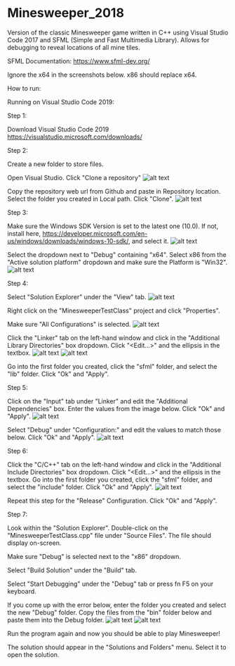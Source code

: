 # Minesweeper_2018
Version of the classic Minesweeper game written in C++ using Visual Studio Code 2017 and SFML (Simple and Fast Multimedia Library). Allows for debugging to reveal locations of all mine tiles.

SFML Documentation:
https://www.sfml-dev.org/

Ignore the x64 in the screenshots below. x86 should replace x64.

How to run:

Running on Visual Studio Code 2019:

Step 1:

Download Visual Studio Code 2019
https://visualstudio.microsoft.com/downloads/

Step 2:

Create a new folder to store files.

Open Visual Studio. Click "Clone a repository"
![alt text](https://github.com/skyfall17/Minesweeper_2018/blob/master/screenshots/Capture_1.JPG)

Copy the repository web url from Github and paste in Repository location. Select the folder you created in Local path. Click "Clone".
![alt text](https://github.com/skyfall17/Minesweeper_2018/blob/master/screenshots/Capture_2.JPG)

Step 3:

Make sure the Windows SDK Version is set to the latest one (10.0). If not, install here, https://developer.microsoft.com/en-us/windows/downloads/windows-10-sdk/, and select it.
![alt text](https://github.com/skyfall17/Minesweeper_2018/blob/master/screenshots/Capture_3.JPG)

Select the dropdown next to "Debug" containing "x64". Select x86 from the "Active solution platform" dropdown and make sure the Platform is "Win32".
![alt text](https://github.com/skyfall17/Minesweeper_2018/blob/master/screenshots/86.JPG)

Step 4:

Select "Solution Explorer" under the "View" tab.
![alt text](https://github.com/skyfall17/Minesweeper_2018/blob/master/screenshots/Capture_4.JPG)

Right click on the "MinesweeperTestClass" project and click "Properties".

Make sure "All Configurations" is selected.
![alt text](https://github.com/skyfall17/Minesweeper_2018/blob/master/screenshots/Capture_5.JPG)

Click the "Linker" tab on the left-hand window and click in the "Additional Library Directories" box dropdown. Click "<Edit...>" and the ellipsis in the textbox.
![alt text](https://github.com/skyfall17/Minesweeper_2018/blob/master/screenshots/Capture_6.JPG)
![alt text](https://github.com/skyfall17/Minesweeper_2018/blob/master/screenshots/Capture_7.JPG)

Go into the first folder you created, click the "sfml" folder, and select the "lib" folder. Click "Ok" and "Apply".

Step 5:

Click on the "Input" tab under "Linker" and edit the "Additional Dependencies" box. Enter the values from the image below. Click "Ok" and "Apply".
![alt text](https://github.com/skyfall17/Minesweeper_2018/blob/master/screenshots/Capture_8.JPG)

Select "Debug" under "Configuration:" and edit the values to match those below. Click "Ok" and "Apply".
![alt text](https://github.com/skyfall17/Minesweeper_2018/blob/master/screenshots/Capture_9.JPG)

Step 6:

Click the "C/C++" tab on the left-hand window and click in the "Additional Include Directories" box dropdown. Click "<Edit...>" and the ellipsis in the textbox. Go into the first folder you created, click the "sfml" folder, and select the "include" folder. Click "Ok" and "Apply".
![alt text](https://github.com/skyfall17/Minesweeper_2018/blob/master/screenshots/Capture_10.JPG)

Repeat this step for the "Release" Configuration.  Click "Ok" and "Apply".

Step 7:

Look within the "Solution Explorer". Double-click on the "MinesweeperTestClass.cpp" file under "Source Files". The file should display on-screen.

Make sure "Debug" is selected next to the "x86" dropdown.

Select "Build Solution" under the "Build" tab.

Select "Start Debugging" under the "Debug" tab or press fn F5 on your keyboard.

If you come up with the error below, enter the folder you created and select the new "Debug" folder. Copy the files from the "bin" folder below and paste them into the Debug folder.
![alt text](https://github.com/skyfall17/Minesweeper_2018/blob/master/screenshots/error.JPG)
![alt text](https://github.com/skyfall17/Minesweeper_2018/blob/master/screenshots/Capture_11.JPG)

Run the program again and now you should be able to play Minesweeper!

The solution should appear in the "Solutions and Folders" menu. Select it to open the solution.
